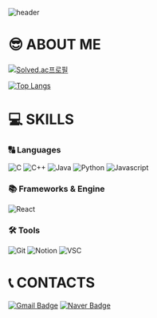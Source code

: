 ![header](https://capsule-render.vercel.app/api?type=waving&theme=tokyonight&height=200&section=header&text=Jeongyoon&fontSize=50&fontAlignY=80)


# 😎 ABOUT ME

### 


[![Solved.ac프로필](http://mazassumnida.wtf/api/v2/generate_badge?boj=whye8510)](https://solved.ac/whye8510)

[![Top Langs](https://github-readme-stats.vercel.app/api/top-langs/?username=kkang0&hide=html,css&layout=donut&theme=nord&hide_border=true)](https://github.com/anuraghazra/github-readme-stats)

# 💻 SKILLS
### 🔠 Languages
![C](https://img.shields.io/badge/C-00599C?style=for-the-badge&logo=c&logoColor=white)
![C++](https://img.shields.io/badge/C%2B%2B-00599C?style=for-the-badge&logo=c%2B%2B&logoColor=white)
![Java](https://img.shields.io/badge/Java-ED8B00?style=for-the-badge&logo=openjdk&logoColor=white)
![Python](https://img.shields.io/badge/Python-14354C?style=for-the-badge&logo=python&logoColor=white)
![Javascript](https://img.shields.io/badge/javascript-F7DF1E?style=for-the-badge&logo=javascript&logoColor=white)

### 📚 Frameworks & Engine
![React](https://img.shields.io/badge/react-61DAFB?style=for-the-badge&logo=react&logoColor=white)

### 🛠️ Tools
![Git](https://img.shields.io/badge/GIT-E44C30?style=for-the-badge&logo=git&logoColor=white)
![Notion](https://img.shields.io/badge/Notion-000000?style=for-the-badge&logo=notion&logoColor=white)
![VSC](https://img.shields.io/badge/Visual_Studio_Code-0078D4?style=for-the-badge&logo=visual%20studio%20code&logoColor=white)


# 📞 CONTACTS
[![Gmail Badge](https://img.shields.io/badge/Gmail-EA4335?style=flat-square&logo=Gmail&logoColor=white&link=mailto:kjy.jyk13@gmail.com)](mailto:kjy.jyk13@gmail.com)
[![Naver Badge](https://img.shields.io/badge/Naver-03C75A?style=flat-square&logo=Naver&logoColor=white&link=mailto:whye8510@naver.com)](mailto:whye8510@naver.com)

